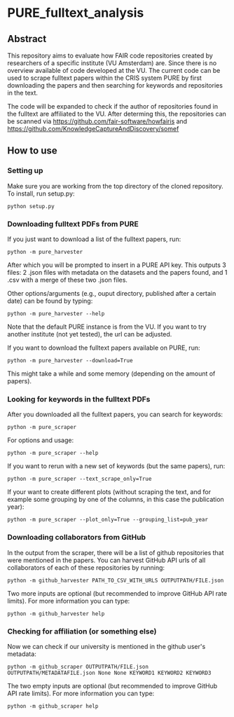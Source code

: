 # PURE_fulltext_analysis

## Abstract

This repository aims to evaluate how FAIR code repositories created by researchers of a specific institute (VU Amsterdam) are.
Since there is no overview available of code developed at the VU. The current code can be used to scrape fulltext papers within the CRIS system PURE by first downloading the papers and then searching for keywords and repositories in the text.

The code will be expanded to check if the author of repositories found in the fulltext are affiliated to the VU.
After determing this, the repositories can be scanned via https://github.com/fair-software/howfairis and https://github.com/KnowledgeCaptureAndDiscovery/somef

## How to use

### Setting up

Make sure you are working from the top directory of the cloned repository.
To install, run setup.py:

```
python setup.py
```

### Downloading fulltext PDFs from PURE

If you just want to download a list of the fulltext papers, run:

```
python -m pure_harvester
```

After which you will be prompted to insert in a PURE API key.
This outputs 3 files: 2 .json files with metadata on the datasets and the papers found, and 1 .csv with a merge of these two .json files.

Other options/arguments (e.g., ouput directory, published after a certain date) can be found by typing:

```
python -m pure_harvester --help
```
Note that the default PURE instance is from the VU. If you want to try another institute (not yet tested), the url can be adjusted.

If you want to download the fulltext papers available on PURE, run:

```
python -m pure_harvester --download=True
```

This might take a while and some memory (depending on the amount of papers).

### Looking for keywords in the fulltext PDFs

After you downloaded all the fulltext papers, you can search for keywords:

```
python -m pure_scraper
```

For options and usage:

```
python -m pure_scraper --help
```

If you want to rerun with a new set of keywords (but the same papers), run:


```
python -m pure_scraper --text_scrape_only=True
```

If your want to create different plots (without scraping the text, and for example some grouping by one of the columns, in this case the publication year):

```
python -m pure_scraper --plot_only=True --grouping_list=pub_year
```

### Downloading collaborators from GitHub

In the output from the scraper, there will be a list of github repositories that were mentioned in the papers.
You can harvest GitHub API urls of all collaborators of each of these repositories by running:

```
python -m github_harvester PATH_TO_CSV_WITH_URLS OUTPUTPATH/FILE.json
```

Two more inputs are optional (but recommended to improve GitHub API rate limits). For more information you can type:

```
python -m github_harvester help
```

### Checking for affiliation (or something else)

Now we can check if our university is mentioned in the github user's metadata:

```
python -m github_scraper OUTPUTPATH/FILE.json OUTPUTPATH/METADATAFILE.json None None KEYWORD1 KEYWORD2 KEYWORD3
```

The two empty inputs are optional (but recommended to improve GitHub API rate limits). For more information you can type:

```
python -m github_scraper help
```
